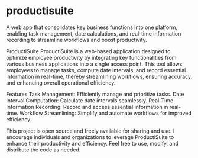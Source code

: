 # productisuite
A web app that consolidates key business functions into one platform, enabling task management, date calculations, and real-time information recording to streamline workflows and boost productivity.

ProductiSuite
ProductiSuite is a web-based application designed to optimize employee productivity by integrating key functionalities from various business applications into a single access point. This tool allows employees to manage tasks, compute date intervals, and record essential information in real-time, thereby streamlining workflows, ensuring accuracy, and enhancing overall operational efficiency.

Features
Task Management: Efficiently manage and prioritize tasks.
Date Interval Computation: Calculate date intervals seamlessly.
Real-Time Information Recording: Record and access essential information in real-time.
Workflow Streamlining: Simplify and automate workflows for improved efficiency.

This project is open source and freely available for sharing and use. I encourage individuals and organizations to leverage ProductiSuite to enhance their productivity and efficiency. Feel free to use, modify, and distribute the code as needed.
